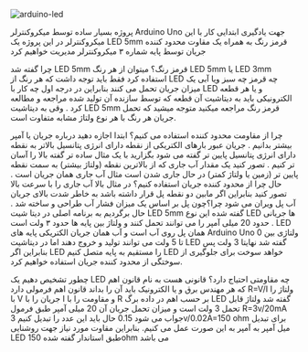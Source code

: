 ![arduino-led](https://user-images.githubusercontent.com/64849090/153049451-71a9f955-9e89-4214-a9d4-3811beed0b8b.png) 



پروژه بسیار ساده توسط میکروکنترلر Arduino Uno جهت یادگیری ابتدایی کار با این میکروکنترلر
در این پروژه یک LED 5mm قرمز رنگ به همراه یک مقاوت محدود کننده جریان توسط پایه شماره ۳ میکروکنترلر مدیریت خواهیم کرد

چرا گفته شد LED 5mm قرمز رنگ؟
میتوان از هر رنگ LED 5mm یا LED 3mm استفاده کرد فقط باید توجه داشت که هر رنگ از LED چه قرمز چه سبز ویا آبی یک میزان جریان تحمل می کنند بنابراین در درجه اول چه کار 
با LED و یا هر قطعه الکترونیکی باید به دیتاشیت آن قطعه که توسط سازنده آن تولید شده مراجعه و مطالعه کرد . وقی به دیتاشیت LED 5mm قرمز رنگ مراجعه میکنید متوجه میشید
که تحمل جریان هر رنگ با هر نوع ولتاژ مشابه متفاوت است.

چرا از مقاومت محدود کننده استفاده می کنیم؟
ابتدا اجازه دهید درباره جریان یا آمپر بیشتر بدانیم . جریان عبور بارهای الکتریکی از نقطه دارای انرژی پتانسیل بالاتر به نقطه دارای انرژی پتانسیل پایین تر گفته می شود
بگزارید با یک مثال ساده تر گفته بالا را آسان تر کنیم . تصور کنید یک مقدار آب جاری که از بالاترین نقطه (ولتاژ بیشتر) به سمت نقطه پایین تر (زمین یا ولتاژ کمتر) در حال 
جاری شدن است مثال آب جاری همان جریان است . حال چرا از محدود کننده جریان استفاده کنیم؟ در مثال بالا آب جاری را با سرعت بالا تصور کنید بنابراین اگر مابین دو نقطه پل
قرار داشته باشد به خاطر شدت بالای جریان آب پل ویران می شود چرا؟چون پل بر اساس یک میزان فشار آب طراحی و ساخته شد . حال برگردیم به برنامه اصلی در دیتا شیت LED 5mm 
گفته شده این نوع LED ها جریانی حدود 20 میلی آمپر را می توانند تحمل کنند و ولتاژ بین پایه ها حدود ۳ ولت است . LED همان پل روی آب است و آب همان جریان الکتریکی
پایه های Arduino Uno ولتاژی بین 0 تا 5 ولت می توانند تولید و خروج دهند اما در دیتاشیت LED گفته شد نهایتا 3 ولت پس بنابراین اگر LED را مستقیم به پایه متصل کنیم LED 
خواهد سوخت برای جلوگیری از سوختگی از محدود کننده جریان استفاده خواهیم کرد.

چطور تشخیص دهیم یک LED چه مقاومتی احتیاج دارد؟
قانونی هست به نام قانون اهم که هر مهندس برق و یا الکترونیک باید آن را بداند
قانون اهم فرمولی دارد    R=V/I
ولتاژ را با V    جریان را با I     و مقاومت را با R بر حسب اهم
در داده برگ LED گفته شد ولتاژ قابل تحمل 3 ولت است و میزان تحمل جریان آن 20 میلی آمپر
طبق فرمول    R=3v/20mA
جواب می شود 0.15 حال باید این عدد را تبدیل کنیم 3v/0.02A=150 ohm
برای تبدیل میل آمپر به آمپر به این صورت عمل می کنیم.
بنابراین مقاوت مورد نیاز جهت روشنایی LED طبق استاندار گفته شده 150ohm می باشد



